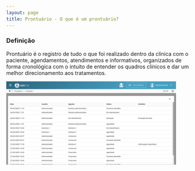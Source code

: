 ```yaml
---
layout: page
title: Prontuário - O que é um prontuário?
---
```


### Definição

Prontuário é o registro de tudo o que foi realizado dentro da clínica com o paciente, agendamentos, atendimentos e informativos, organizados de forma cronológica com o intuito de entender os quadros clínicos e dar um melhor direcionamento aos tratamentos.

<div class="text-center"> 
  <img alt="Tipos de agendamento" src="/pages/prontuario/o-que-e-um-prontuario/prontuario.png" style="width: 90%;">
</div>
